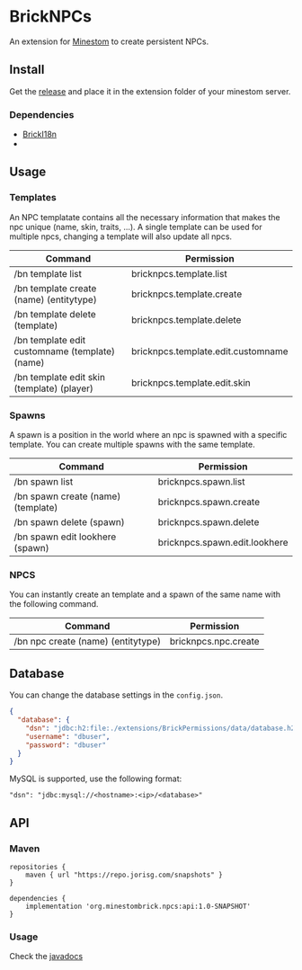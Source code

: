 # BrickNPCs

An extension for [Minestom](https://github.com/Minestom/Minestom) to create persistent NPCs.

## Install

Get the [release](./releases)
and place it in the extension folder of your minestom server.

### Dependencies
* [BrickI18n](https://github.com/MinestomBrick/BrickI18n)
* 
## Usage
### Templates

An NPC templatate contains all the necessary information that makes the npc unique (name, skin, traits, ...). 
A single template can be used for multiple npcs, changing a template will also update all npcs.

| Command                                        | Permission                         |
|------------------------------------------------|------------------------------------|
| /bn template list                              | bricknpcs.template.list            |
| /bn template create (name) (entitytype)        | bricknpcs.template.create          |
| /bn template delete (template)                 | bricknpcs.template.delete          |
| /bn template edit customname (template) (name) | bricknpcs.template.edit.customname |
| /bn template edit skin (template) (player)     | bricknpcs.template.edit.skin       |

### Spawns

A spawn is a position in the world where an npc is spawned with a specific template.
You can create multiple spawns with the same template.

| Command                            | Permission                    |
|------------------------------------|-------------------------------|
| /bn spawn list                     | bricknpcs.spawn.list          |
| /bn spawn create (name) (template) | bricknpcs.spawn.create        |
| /bn spawn delete (spawn)           | bricknpcs.spawn.delete        |
| /bn spawn edit lookhere (spawn)    | bricknpcs.spawn.edit.lookhere |

### NPCS

You can instantly create an template and a spawn of the same name with the following command.


| Command                            | Permission           |
|------------------------------------|----------------------|
| /bn npc create (name) (entitytype) | bricknpcs.npc.create |

## Database

You can change the database settings in the `config.json`.

```json
{
  "database": {
    "dsn": "jdbc:h2:file:./extensions/BrickPermissions/data/database.h2",
    "username": "dbuser",
    "password": "dbuser"
  }
}
```

MySQL is supported, use the following format:

````
"dsn": "jdbc:mysql://<hostname>:<ip>/<database>"
````

## API

### Maven
```
repositories {
    maven { url "https://repo.jorisg.com/snapshots" }
}

dependencies {
    implementation 'org.minestombrick.npcs:api:1.0-SNAPSHOT'
}
```

### Usage

Check the [javadocs](https://minestombrick.github.io/BrickNPCs/)

